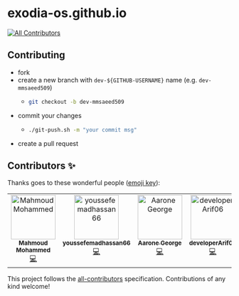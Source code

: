# exodia-os.github.io
<!-- ALL-CONTRIBUTORS-BADGE:START - Do not remove or modify this section -->
[![All Contributors](https://img.shields.io/badge/all_contributors-5-orange.svg?style=flat-square)](#contributors-)
<!-- ALL-CONTRIBUTORS-BADGE:END -->

## Contributing

- fork
- create a new branch with `dev-${GITHUB-USERNAME}` name (e.g. `dev-mmsaeed509`)
  - ```bash
    git checkout -b dev-mmsaeed509
    ```
- commit your changes
  - ```bash
    ./git-push.sh -m "your commit msg"
    ```
- create a pull request

<!-- All Contributors -->

## Contributors ✨

Thanks goes to these wonderful people ([emoji key](https://allcontributors.org/docs/en/emoji-key)):

<!-- ALL-CONTRIBUTORS-LIST:START - Do not remove or modify this section -->
<!-- prettier-ignore-start -->
<!-- markdownlint-disable -->
<table>
  <tbody>
    <tr>
      <td align="center" valign="top" width="14.28%"><a href="http://mmsaeed509.github.io"><img src="https://avatars.githubusercontent.com/u/62524855?v=4?s=100" width="100px;" alt="Mahmoud Mohammed "/><br /><sub><b>Mahmoud Mohammed </b></sub></a><br /><a href="https://github.com/Exodia-OS/exodia-os.github.io/commits?author=mmsaeed509" title="Code">💻</a></td>
      <td align="center" valign="top" width="14.28%"><a href="https://github.com/youssefemadhassan66"><img src="https://avatars.githubusercontent.com/u/57916445?v=4?s=100" width="100px;" alt="youssefemadhassan66"/><br /><sub><b>youssefemadhassan66</b></sub></a><br /><a href="https://github.com/Exodia-OS/exodia-os.github.io/commits?author=youssefemadhassan66" title="Code">💻</a></td>
      <td align="center" valign="top" width="14.28%"><a href="https://github.com/AaroneGeorge"><img src="https://avatars.githubusercontent.com/u/96471433?v=4?s=100" width="100px;" alt="Aarone George"/><br /><sub><b>Aarone George</b></sub></a><br /><a href="https://github.com/Exodia-OS/exodia-os.github.io/commits?author=AaroneGeorge" title="Code">💻</a></td>
      <td align="center" valign="top" width="14.28%"><a href="https://github.com/developerArif06"><img src="https://avatars.githubusercontent.com/u/133084555?v=4?s=100" width="100px;" alt="developerArif06"/><br /><sub><b>developerArif06</b></sub></a><br /><a href="https://github.com/Exodia-OS/exodia-os.github.io/commits?author=developerArif06" title="Code">💻</a></td>
      <td align="center" valign="top" width="14.28%"><a href="https://github.com/Nathan-Agius"><img src="https://avatars.githubusercontent.com/u/209291887?v=4?s=100" width="100px;" alt="Nathan Agius"/><br /><sub><b>Nathan Agius</b></sub></a><br /><a href="https://github.com/Exodia-OS/exodia-os.github.io/commits?author=Nathan-Agius" title="Code">💻</a></td>
    </tr>
  </tbody>
</table>

<!-- markdownlint-restore -->
<!-- prettier-ignore-end -->

<!-- ALL-CONTRIBUTORS-LIST:END -->

This project follows the [all-contributors](https://github.com/all-contributors/all-contributors) specification. Contributions of any kind welcome!
